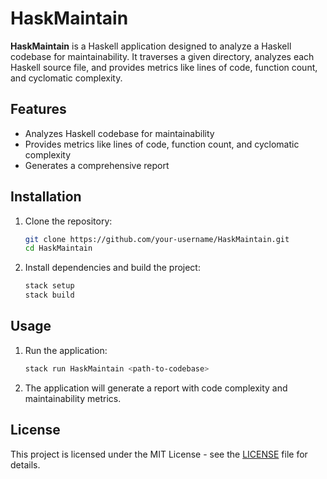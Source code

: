 # HaskMaintain

**HaskMaintain** is a Haskell application designed to analyze a Haskell codebase for maintainability. It traverses a given directory, analyzes each Haskell source file, and provides metrics like lines of code, function count, and cyclomatic complexity.

## Features

- Analyzes Haskell codebase for maintainability
- Provides metrics like lines of code, function count, and cyclomatic complexity
- Generates a comprehensive report

## Installation

1. Clone the repository:
    ```bash
    git clone https://github.com/your-username/HaskMaintain.git
    cd HaskMaintain
    ```

2. Install dependencies and build the project:
    ```bash
    stack setup
    stack build
    ```

## Usage

1. Run the application:
    ```bash
    stack run HaskMaintain <path-to-codebase>
    ```

2. The application will generate a report with code complexity and maintainability metrics.

## License

This project is licensed under the MIT License - see the [LICENSE](LICENSE) file for details.
